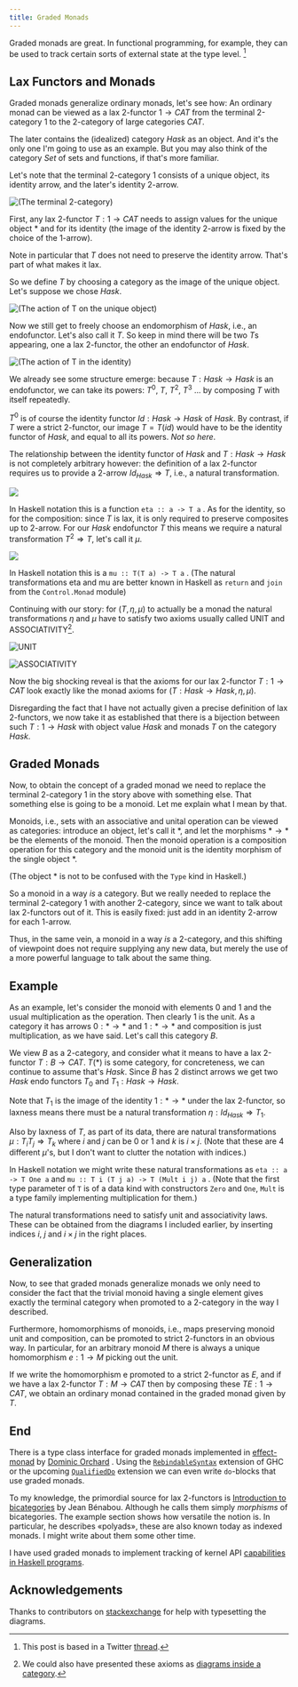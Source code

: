 ```yaml
---
title: Graded Monads
---
```


Graded monads are great. In functional programming, for example, they
can be used to track certain sorts of external state at the type
level.  [^1] 

## Lax Functors and Monads ##

Graded monads generalize ordinary monads, let's see how: An ordinary
monad can be viewed as a lax 2-functor $1 → CAT$ from the terminal
2-category $1$ to the 2-category of large categories $CAT$.

The later contains the (idealized) category $Hask$ as an object. And
it's the only one I'm going to use as an example. But you may also
think of the category $Set$ of sets and functions, if that's more
familiar.

Let's note that the terminal 2-category $1$ consists of a
unique object, its identity arrow, and the later's identity 2-arrow.

![(The terminal 2-category)](../diagrams/terminalTwoCat.svg)

First, any lax 2-functor $T : 1 → CAT$ needs to assign values for the
unique object $*$ and for its identity (the image of the identity 2-arrow
is fixed by the choice of the 1-arrow).

Note in particular that $T$ does not need to preserve the identity
arrow. That's part of what makes it lax.

So we define $T$ by choosing a category as the image of the unique
object. Let's suppose we chose $Hask$.

![(The action of $T$ on the unique object)](../diagrams/tmapstar.svg)

Now we still get to freely choose an endomorphism of $Hask$, i.e., an
endofunctor. Let's also call it $T$. So keep in mind there will be two
$T$s appearing, one a lax 2-functor, the other an endofunctor of
$Hask$.

![(The action of $T$ in the identity)](../diagrams/tmapid.svg)

We already see some structure emerge: because $T : Hask → Hask$ is an
endofunctor, we can take its powers: $T^0$, $T$, $T^2$, $T^3$ ... by
composing $T$ with itself repeatedly.

$T^0$ is of course the identity functor $Id : Hask → Hask$ of $Hask$.
By contrast, if $T$ were a strict 2-functor, our image $T=T(id)$ would
have to be the identity functor of $Hask$, and equal to all its
powers. *Not so here*.

The relationship between the identity functor of $Hask$ and $T : Hask
→ Hask$ is not completely arbitrary however: the definition of a lax
2-functor requires us to provide a 2-arrow $Id_{Hask} ⇒ T$, i.e., a
natural transformation.

![](../diagrams/laxEta.svg)
	
In Haskell notation this is a function `eta :: a -> T a` .  As for the
identity, so for the composition: since $T$ is lax, it is only
required to preserve composites up to 2-arrow. For our $Hask$
endofunctor $T$ this means we require a natural transformation $T^2 ⇒
T$, let's call it $μ$.

![](../diagrams/laxMu.svg)

In Haskell notation this is a `mu :: T(T a) -> T a` .  (The natural
transformations eta and mu are better known in Haskell as `return` and
`join` from the `Control.Monad` module)

Continuing with our story: for $(T, η, μ)$ to actually be a monad the
natural transformations $η$ and $μ$ have to satisfy two axioms usually
called UNIT and ASSOCIATIVITY[^4]. 

![UNIT](../diagrams/monadUnit.svg)

![ASSOCIATIVITY](../diagrams/monadAssociativity.svg)

Now the big shocking reveal is that the axioms for our lax 2-functor
$T : 1 → CAT$ look exactly like the monad axioms for $(T : Hask →
Hask, η, μ)$.

Disregarding the fact that I have not actually given a precise
definition of lax 2-functors, we now take it as established that there
is a bijection between such $T : 1 → Hask$ with object value $Hask$
and monads $T$ on the category $Hask$.

## Graded Monads ##

Now, to obtain the concept of a graded monad we need to replace the
terminal 2-category $1$ in the story above with something else. That
something else is going to be a monoid. Let me explain what I mean by
that.

Monoids, i.e., sets with an associative and unital operation can be
viewed as categories: introduce an object, let's call it $*$, and let
the morphisms $* → *$ be the elements of the monoid. Then the monoid
operation is a composition operation for this category and the monoid
unit is the identity morphism of the single object $*$.

(The object $*$ is not to be confused with the `Type` kind in
Haskell.)

So a monoid in a way *is* a category. But we really needed to replace
the terminal 2-category $1$ with another 2-category, since we want to
talk about lax 2-functors out of it. This is easily fixed: just add in
an identity 2-arrow for each 1-arrow.

Thus, in the same vein, a monoid in a way *is* a 2-category, and this
shifting of viewpoint does not require supplying any new data, but
merely the use of a more powerful language to talk about the same
thing.

## Example ##

As an example, let's consider the monoid with elements $0$ and $1$ and
the usual multiplication as the operation. Then clearly $1$ is the
unit. As a category it has arrows $0 : * → *$ and $1 : * → *$ and
composition is just multiplication, as we have said. Let's call this
category $B$.

We view $B$ as a 2-category, and consider what it means to have a lax
2-functor $T : B → CAT$. $T(*)$ is some category, for concreteness, we
can continue to assume that's $Hask$. Since $B$ has 2 distinct arrows
we get two $Hask$ endo functors $T_0$ and $T_1 : Hask → Hask$.

Note that $T_1$ is the image of the identity $1 : * → *$ under the lax
2-functor, so laxness means there must be a natural transformation
$η : Id_{Hask} ⇒ T_1$.

Also by laxness of $T$, as part of its data, there are natural
transformations $μ : T_i T_j ⇒ T_k$ where $i$ and $j$ can be $0$ or
$1$ and $k$ is $i×j$. (Note that these are 4 different $μ$'s, but
I don't want to clutter the notation with indices.)

In Haskell notation we might write these natural transformations as
`eta :: a -> T One a` and `mu :: T i (T j a) -> T (Mult i j) a` . (Note
that the first type parameter of `T` is of a data kind with
constructors `Zero` and `One`, `Mult` is a type family implementing
multiplication for them.)

The natural transformations need to satisfy unit and associativity
laws. These can be obtained from the diagrams I included earlier, by
inserting indices $i$, $j$ and $i×j$ in the right places.

## Generalization ##

Now, to see that graded monads generalize monads we only need to
consider the fact that the trivial monoid having a single element
gives exactly the terminal category when promoted to a 2-category in
the way I described.

Furthermore, homomorphisms of monoids, i.e., maps preserving monoid
unit and composition, can be promoted to strict 2-functors in an
obvious way. In particular, for an arbitrary monoid $M$ there is always a
unique homomorphism $e: 1 → M$ picking out the unit.

If we write the homomorphism e promoted to a strict 2-functor as $E$,
and if we have a lax 2-functor $T : M → CAT$ then by composing these
$T E : 1 → CAT$, we obtain an ordinary monad contained in the graded
monad given by $T$.

## End ##

 There is a type class interface for graded monads implemented in
[effect-monad](https://hackage.haskell.org/package/effect-monad) by
[Dominic Orchard](https://twitter.com/dorchard) . Using the
[`RebindableSyntax`](https://downloads.haskell.org/ghc/latest/docs/html/users_guide/exts/rebindable_syntax.html?highlight=rebindable#extension-RebindableSyntax)
extension of GHC or the upcoming
[`QualifiedDo`](https://downloads.haskell.org/ghc/latest/docs/html/users_guide/exts/qualified_do.html#extension-QualifiedDo)
extension we can even write `do`-blocks that use graded monads.

To my knowledge, the primordial source for lax 2-functors is
[Introduction to
bicategories](https://link.springer.com/chapter/10.1007/BFb0074299) by
Jean Bénabou. Although he calls them simply *morphisms* of
bicategories. The example section shows how versatile the notion is.
In particular, he describes «polyads», these are also known today as
indexed monads. I might write about them some other time.

I have used graded monads to implement tracking of kernel API
[capabilities in Haskell programs](https://github.com/cgohla/pledge).

## Acknowledgements ##

Thanks to contributors on
    [stackexchange](https://tex.stackexchange.com/questions/629149/how-do-i-put-math-mode-inside-a-tikz-picture-inside-math-mode)
    for help with typesetting the diagrams.

[^1]: This post is based in a Twitter
    [thread](https://twitter.com/6d03/status/1472637883685163009).

[^4]: We could also have presented these axioms as [diagrams inside a
    category](https://en.m.wikipedia.org/wiki/Monad_(category_theory)).
